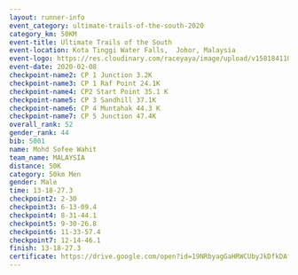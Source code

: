 ```yaml
--- 
layout: runner-info 
event_category: ultimate-trails-of-the-south-2020 
category_km: 50KM 
event-title: Ultimate Trails of the South 
event-location: Kota Tinggi Water Falls,  Johor, Malaysia 
event-logo: https://res.cloudinary.com/raceyaya/image/upload/v1581841103/logo/2020/ultimate-trails-2020_i93dfj.jpg 
event-date: 2020-02-08 
checkpoint-name2: CP 1 Junction 3.2K 
checkpoint-name3: CP 1 Raf Point 24.1K 
checkpoint-name4: CP2 Start Point 35.1 K 
checkpoint-name5: CP 3 Sandhill 37.1K 
checkpoint-name6: CP 4 Muntahak 44.3 K 
checkpoint-name7: CP 5 Junction 47.4K 
overall_rank: 52
gender_rank: 44
bib: 5001
name: Mohd Sofee Wahit
team_name: MALAYSIA
distance: 50K
category: 50km Men
gender: Male
time: 13-18-27.3
checkpoint2: 2-30
checkpoint3: 6-13-09.4
checkpoint4: 8-31-44.1
checkpoint5: 9-30-26.8
checkpoint6: 11-33-57.4
checkpoint7: 12-14-46.1
finish: 13-18-27.3
certificate: https://drive.google.com/open?id=19NRbyagGaHRWCUbyJkDfkDAfqEBVG8nR
--- 
```

